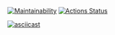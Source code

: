 [![Maintainability](https://api.codeclimate.com/v1/badges/a99a88d28ad37a79dbf6/maintainability)](https://codeclimate.com/github/codeclimate/codeclimate/maintainability)
[![Actions Status](https://github.com/Kipris/frontend-project-lvl1/workflows/CI/badge.svg)](https://github.com/Kipris/frontend-project-lvl1/actions)

[![asciicast](https://asciinema.org/a/346158.svg)](https://asciinema.org/a/346158)
